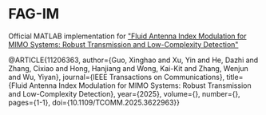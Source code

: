 # FAG-IM
Official MATLAB implementation for ["Fluid Antenna Index Modulation for MIMO Systems: Robust Transmission and Low-Complexity Detection"](https://ieeexplore.ieee.org/document/11206363)

@ARTICLE{11206363,
  author={Guo, Xinghao and Xu, Yin and He, Dazhi and Zhang, Cixiao and Hong, Hanjiang and Wong, Kai-Kit and Zhang, Wenjun and Wu, Yiyan},
  journal={IEEE Transactions on Communications}, 
  title={Fluid Antenna Index Modulation for MIMO Systems: Robust Transmission and Low-Complexity Detection}, 
  year={2025},
  volume={},
  number={},
  pages={1-1},
  doi={10.1109/TCOMM.2025.3622963}}
